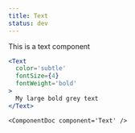 ```yaml
---
title: Text
status: dev
---
```


This is a text component

```.jsx
<Text
  color='subtle'
  fontSize={4}
  fontWeight='bold'
>
  My large bold grey text
</Text>
```

```!jsx
<ComponentDoc component='Text' />
```